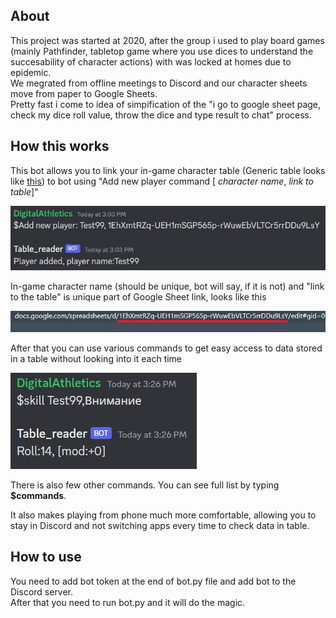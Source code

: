 ## About
This project was started at 2020, after the group i used to play board games (mainly Pathfinder, tabletop game where you use dices to understand the succesability of character actions) with was locked at homes due to epidemic.  
We megrated from offline meetings to Discord and our character sheets move from paper to Google Sheets.  
Pretty fast i come to idea of simpification of the "i go to google sheet page, check my dice roll value, throw the dice and type result to chat" process.  
## How this works
This bot allows you to link your in-game character table (Generic table looks like [this](https://docs.google.com/spreadsheets/d/1EhXmtRZq-UEH1mSGP565p-rWuwEbVLTCr5rrDDu9LsY/edit#gid=0)) to bot using "Add new player command [ *character name*, *link to table*]"

![This is an image](Adding_player.JPG)

In-game character name (should be unique, bot will say, if it is not) and
"link to the table" is unique part of Google Sheet link, looks like this

![This is an image](link.JPG)

After that you can use various commands to get easy access to data stored in a table without looking into it each time

![This is an image](DiceRoll.JPG)

There is also few other commands. You can see full list by typing **$commands**.

It also makes playing from phone much more comfortable, allowing you to stay in Discord and not switching apps every time to check data in table.

## How to use  
You need to add bot token at the end of bot.py file and add bot to the Discord server.  
After that you need to run bot.py and it will do the magic.
